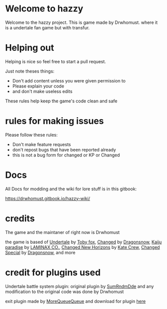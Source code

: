 # Welcome to hazzy

Welcome to the hazzy project. This is game made by Drwhomust.
where it is a undertale fan game but with transfur.

# Helping out
Helping is nice so feel free to start a pull request.

Just note theses things:

- Don't add content unless you were given permission to
- Please explain your code
- and don't make useless edits

These rules help keep the game's code clean and safe

# rules for making issues

Please follow these rules:

- Don't make feature requests
- don't repost bugs that have been reported already
- this is not a bug form for changed or KP or Changed

# Docs

All Docs for modding and the wiki for lore stuff is in this gitbook:

https://drwhomust.gitbook.io/hazzy-wiki/

# credits
The game and the maintaner of right now is Drwhomust

the game is based of [Undertale](https://store.steampowered.com/app/391540/Undertale/) by [Toby fox](https://bsky.app/profile/tobyfox.undertale.com), [Changed](https://store.steampowered.com/app/814540/Changed/) by [Dragonsnow](https://x.com/DragonSnow4), [Kaiju paradise](https://www.roblox.com/games/6456351776/Kaiju-Paradise) by [LAMINAX CO.](https://www.roblox.com/communities/6423736/LAMINAX-CO), [Changed New Horizons](https://katecrew.itch.io/cnh) by [Kate Crew](https://discord.gg/uVDdSUpqGN), [Changed Special](https://www.patreon.com/DragonSnow) by [Dragonsnow](https://x.com/DragonSnow4), and more

# credit for plugins used

Undertale battle system plugin: original plugin by [SumRndmDde](http://sumrndm.site/) and any modification to the original code was done by Drwhomust

exit plugin made by [MoreQueueQueue](https://steamcommunity.com/id/mastec) and download for plugin [here](https://steamcommunity.com/sharedfiles/filedetails/?id=906332183)
